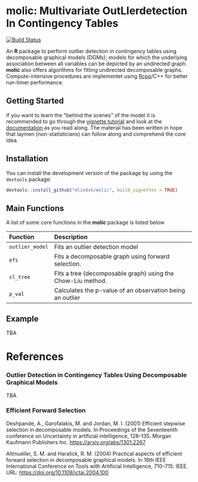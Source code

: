 molic: Multivariate OutLIerdetection In Contingency Tables
================

<!-- README.md is generated from README.Rmd. Please edit that file -->
[![Build Status](https://travis-ci.com/mlindsk/molic.svg?token=AuXvB5mAnHuxQxKszxph&branch=master)](https://travis-ci.com/mlindsk/molic)

An **R** package to perform outlier detection in contingency tables using decomposable graphical models (DGMs); models for which the underlying association between all variables can be depicted by an undirected graph. **molic** also offers algorithms for fitting undirected decomposable graphs. Compute-intensive procedures are implementet using [Rcpp](http://www.rcpp.org/)/C++ for better run-timer performance.

Getting Started
---------------

If you want to learn the "behind the scenes" of the model it is recommended to go through the [vignette tutorial](https://mlindsk.github.io/molic/articles/) and look at the [documentation](https://mlindsk.github.io/molic/reference/index.html) as you read along. The material has been written in hope that laymen (non-statisticians) can follow along and comprehend the core idea.

Installation
------------

You can install the development version of the package by using the `devtools` package:

``` r
devtools::install_github("mlindsk/molic", build_vignettes = TRUE)
```

Main Functions
--------------

A list of some core functions in the **molic** package is listed below

| Function        | Description                                                 |
|:----------------|:------------------------------------------------------------|
| `outlier_model` | Fits an outlier detection model                             |
| `efs`           | Fits a decomposable graph using forward selection.          |
| `cl_tree`       | Fits a tree (decomposable graph) using the Chow-Liu method. |
| `p_val`         | Calculates the p-value of an observation being an outlier   |

Example
-------

TBA

References
==========

### Outlier Detection in Contingency Tables Using Decomposable Graphical Models

TBA

### Efficient Forward Selection

Deshpande, A., Garofalakis, M. and Jordan, M. I. (2001) Efficient stepwise selection in decomposable models. In Proceedings of the Seventeenth conference on Uncertainty in artificial intelligence, 128–135. Morgan Kaufmann Publishers Inc. <https://arxiv.org/abs/1301.2267>

Altmueller, S. M. and Haralick, R. M. (2004) Practical aspects of efficient forward selection in decomposable graphical models. In 16th IEEE International Conference on Tools with Artificial Intelligence, 710–715. IEEE. URL: <https://doi.org/10.1109/ictai.2004.100>
